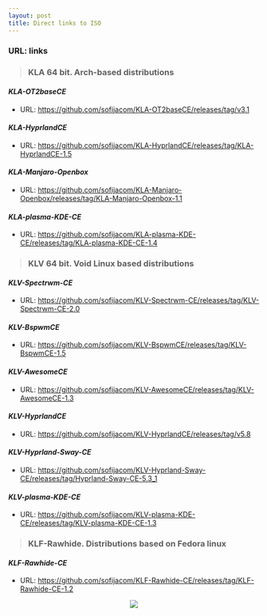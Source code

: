 ```yaml
---
layout: post
title: Direct links to ISO
---
```


### URL: links

> ### KLA 64 bit. Arch-based distributions

#### _KLA-OT2baseCE_
- URL: <https://github.com/sofijacom/KLA-OT2baseCE/releases/tag/v3.1>


#### _KLA-HyprlandCE_
- URL: <https://github.com/sofijacom/KLA-HyprlandCE/releases/tag/KLA-HyprlandCE-1.5>


#### _KLA-Manjaro-Openbox_
- URL: <https://github.com/sofijacom/KLA-Manjaro-Openbox/releases/tag/KLA-Manjaro-Openbox-1.1>

#### _KLA-plasma-KDE-CE_
- URL: <https://github.com/sofijacom/KLA-plasma-KDE-CE/releases/tag/KLA-plasma-KDE-CE-1.4>


> ### KLV 64 bit. Void Linux based distributions

#### _KLV-Spectrwm-CE_
- URL: <https://github.com/sofijacom/KLV-Spectrwm-CE/releases/tag/KLV-Spectrwm-CE-2.0>


#### _KLV-BspwmCE_
- URL: <https://github.com/sofijacom/KLV-BspwmCE/releases/tag/KLV-BspwmCE-1.5>


#### _KLV-AwesomeCE_
- URL: <https://github.com/sofijacom/KLV-AwesomeCE/releases/tag/KLV-AwesomeCE-1.3>


#### _KLV-HyprlandCE_
- URL: <https://github.com/sofijacom/KLV-HyprlandCE/releases/tag/v5.8>


#### _KLV-Hyprland-Sway-CE_
- URL: <https://github.com/sofijacom/KLV-Hyprland-Sway-CE/releases/tag/Hyprland-Sway-CE-5.3_1>


#### _KLV-plasma-KDE-CE_
- URL: <https://github.com/sofijacom/KLV-plasma-KDE-CE/releases/tag/KLV-plasma-KDE-CE-1.3>


> ### KLF-Rawhide. Distributions based on Fedora linux

#### _KLF-Rawhide-CE_
- URL: <https://github.com/sofijacom/KLF-Rawhide-CE/releases/tag/KLF-Rawhide-CE-1.2>
 


<p align="center">
  
  <img src="https://github.com/user-attachments/assets/6c640e94-03b1-4425-8345-e8bde37252a5" />  
</p>


